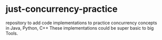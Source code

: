 # just-concurrency-practice

repository to add code implementations to practice concurrency concepts in Java, Python, C++
These implementations could be super basic to big Tools.
